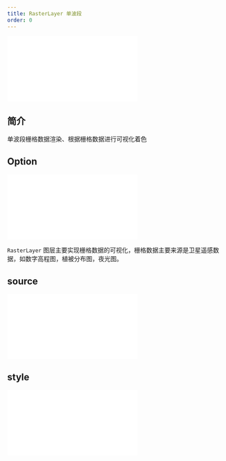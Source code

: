 ```yaml
---
title: RasterLayer 单波段
order: 0
---
```


<embed src="@/docs/common/style.md"></embed>

## 简介

单波段栅格数据渲染、根据栅格数据进行可视化着色

## Option

<embed src="@/docs/common/layer/options.md"></embed>

`RasterLayer` 图层主要实现栅格数据的可视化，栅格数据主要来源是卫星遥感数据，如数字高程图，植被分布图，夜光图。

## source

<embed src="@/docs/common/source/raster/raster_single.md"></embed>

## style

<embed src="@/docs/api/raster_layer/common/style.md"></embed>

